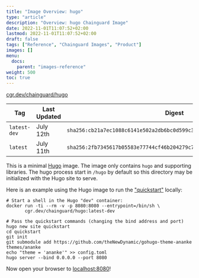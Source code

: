 ```yaml
---
title: "Image Overview: hugo"
type: "article"
description: "Overview: hugo Chainguard Image"
date: 2022-11-01T11:07:52+02:00
lastmod: 2022-11-01T11:07:52+02:00
draft: false
tags: ["Reference", "Chainguard Images", "Product"]
images: []
menu:
  docs:
    parent: "images-reference"
weight: 500
toc: true
---
```


[cgr.dev/chainguard/hugo](https://github.com/chainguard-images/images/tree/main/images/hugo)

| Tag          | Last Updated | Digest                                                                    |
|--------------|--------------|---------------------------------------------------------------------------|
| `latest-dev` | July 12th    | `sha256:cb21a7ec1088c6141e502a2db6bc0d599c321932c5296ea9d3fbbd912811321a` |
| `latest`     | July 11th    | `sha256:2fb7345617b05583e77744cf46b204279c7271ab82272fc5799f4c1efd082d57` |



This is a minimal [Hugo](https://gohugo.io/) image. The image only contains
`hugo` and supporting libraries.  The hugo process start in `/hugo` by default
so this directory may be initialized with the Hugo site to serve.


Here is an example using the Hugo image to run the
["quickstart"](https://gohugo.io/getting-started/quick-start/#commands) locally:

```shell
# Start a shell in the Hugo "dev" container:
docker run -ti --rm -v -p 8080:8080 --entrypoint=/bin/sh \
       cgr.dev/chainguard/hugo:latest-dev

# Pass the quickstart commands (changing the bind address and port)
hugo new site quickstart
cd quickstart
git init
git submodule add https://github.com/theNewDynamic/gohugo-theme-ananke themes/ananke
echo "theme = 'ananke'" >> config.toml
hugo server --bind 0.0.0.0 --port 8080
```

Now open your browser to [localhost:8080](http://localhost:8080)!
